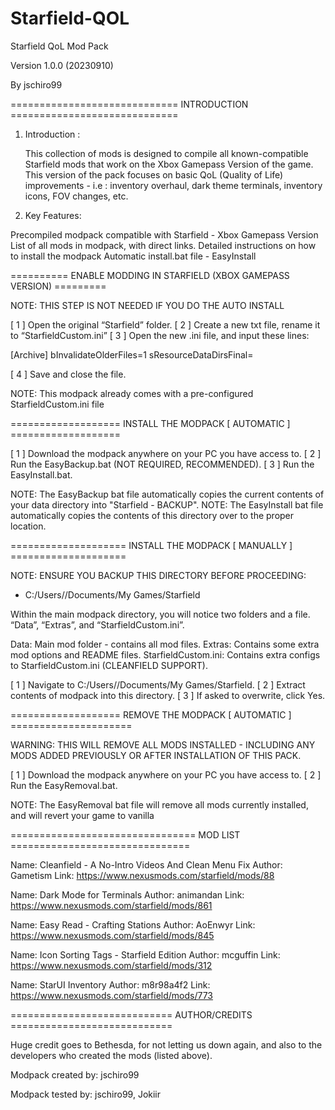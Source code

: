 # Starfield-QOL

Starfield QoL Mod Pack

Version 1.0.0 (20230910)

By jschiro99


============================= INTRODUCTION =============================

1. Introduction : 

	This collection of mods is designed to compile all known-compatible Starfield mods that work on the Xbox Gamepass Version of the game. 
This version of the pack focuses on basic QoL (Quality of Life) improvements  - i.e : inventory overhaul, dark theme terminals, inventory icons, FOV changes, etc.

2. Key Features:

Precompiled modpack compatible with Starfield - Xbox Gamepass Version
List of all mods in modpack, with direct links.
Detailed instructions on how to install the modpack
Automatic install.bat file - EasyInstall


========== ENABLE MODDING IN STARFIELD (XBOX GAMEPASS VERSION) =========

NOTE: THIS STEP IS NOT NEEDED IF YOU DO THE AUTO INSTALL

[ 1 ] Open the original “Starfield” folder.
[ 2 ] Create a new txt file, rename it to “StarfieldCustom.ini”
[ 3 ] Open the new .ini file, and input these lines:

[Archive]
bInvalidateOlderFiles=1
sResourceDataDirsFinal=

[ 4 ] Save and close the file.

NOTE: This modpack already comes with a pre-configured StarfieldCustom.ini file


=================== INSTALL THE MODPACK [ AUTOMATIC ] ===================

[ 1 ] Download the modpack anywhere on your PC you have access to.
[ 2 ] Run the EasyBackup.bat (NOT REQUIRED, RECOMMENDED).
[ 3 ] Run the EasyInstall.bat.

NOTE: The EasyBackup bat file automatically copies the current contents of your data directory into "Starfield - BACKUP".
NOTE: The EasyInstall bat file automatically copies the contents of this directory over to the proper location.


==================== INSTALL THE MODPACK [ MANUALLY ] ====================

NOTE: ENSURE YOU BACKUP THIS DIRECTORY BEFORE PROCEEDING:
- C:/Users/<username>/Documents/My Games/Starfield

Within the main modpack directory, you will notice two folders and a file. “Data”, “Extras”, and “StarfieldCustom.ini”.

Data: Main mod folder - contains all mod files.
Extras: Contains some extra mod options and README files.
StarfieldCustom.ini: Contains extra configs to StarfieldCustom.ini (CLEANFIELD SUPPORT).

[ 1 ] Navigate to C:/Users/<username>/Documents/My Games/Starfield.
[ 2 ] Extract contents of modpack into this directory.
[ 3 ] If asked to overwrite, click Yes.


=================== REMOVE THE MODPACK [ AUTOMATIC ] =====================

WARNING: THIS WILL REMOVE ALL MODS INSTALLED - INCLUDING ANY MODS ADDED PREVIOUSLY OR AFTER INSTALLATION OF THIS PACK.

[ 1 ] Download the modpack anywhere on your PC you have access to.
[ 2 ] Run the EasyRemoval.bat.

NOTE: The EasyRemoval bat file will remove all mods currently installed, and will revert your game to vanilla


================================ MOD LIST ===============================

Name: Cleanfield - A No-Intro Videos And Clean Menu Fix
Author: Gametism
Link: https://www.nexusmods.com/starfield/mods/88

Name: Dark Mode for Terminals
Author: animandan
Link: https://www.nexusmods.com/starfield/mods/861

Name: Easy Read - Crafting Stations
Author: AoEnwyr
Link: https://www.nexusmods.com/starfield/mods/845

Name: Icon Sorting Tags - Starfield Edition
Author: mcguffin
Link: https://www.nexusmods.com/starfield/mods/312

Name: StarUI Inventory
Author: m8r98a4f2
Link: https://www.nexusmods.com/starfield/mods/773


============================ AUTHOR/CREDITS ============================

Huge credit goes to Bethesda, for not letting us down again, and also to the developers who created the mods (listed above).

Modpack created by: jschiro99

Modpack tested by: jschiro99, Jokiir
